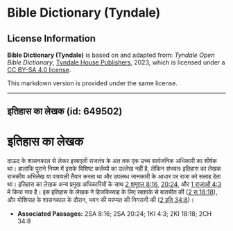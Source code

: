 # Bible Dictionary (Tyndale)

## License Information

**Bible Dictionary (Tyndale)** is based on and adapted from: _Tyndale Open Bible Dictionary_, [Tyndale House Publishers](https://tyndaleopenresources.com/), 2023, which is licensed under a [CC BY-SA 4.0 license](https://creativecommons.org/licenses/by-sa/4.0/legalcode.en).

This markdown version is provided under the same license.



--------------------------------

## इतिहास का लेखक (id: 649502)

**इतिहास का लेखक**
==================

दाऊद के शासनकाल से लेकर इस्राएली राजतंत्र के अंत तक एक उच्च सार्वजनिक अधिकारी का शीर्षक था। हालांकि पुराने नियम में इसके विशिष्ट कर्तव्यों का उल्लेख नहीं है, लेकिन संभवतः इतिहास का लेखक राजकीय अभिलेख या पत्रावली तैयार करता था और उपलब्ध जानकारी के आधार पर राजा को सलाह देता था। इतिहास का लेखक अन्य प्रमुख अधिकारियों के साथ [2 शमूएल 8:16](https://ref.ly/2Sam8:16), [20:24](https://ref.ly/2Sam20:24), और [1 राजाओं 4:3](https://ref.ly/1Kgs4:3) में किया गया है। इस इतिहास के लेखक ने हिजकिय्याह के लिए रबशाके से बातचीत की ([2 रा 18:18](https://ref.ly/2Kgs18:18)), और योशियाह के शासनकाल के दौरान, भवन की मरम्मत की निगरानी की ([2 इति 34:8](https://ref.ly/2Chr34:8))।

* **Associated Passages:** 2SA 8:16; 2SA 20:24; 1KI 4:3; 2KI 18:18; 2CH 34:8

